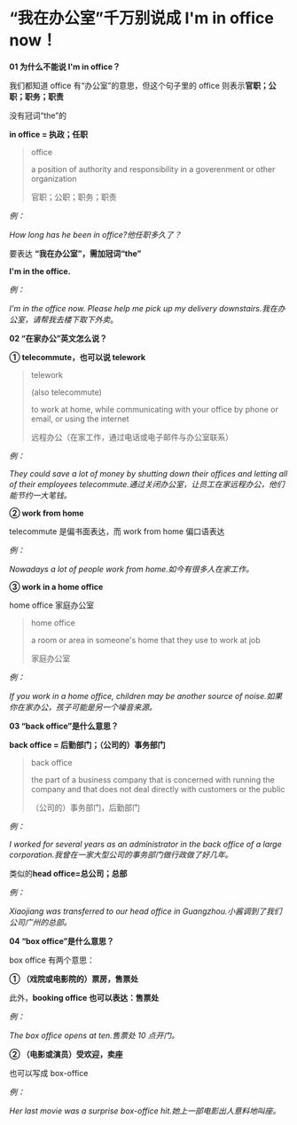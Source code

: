 # “我在办公室”千万别说成 I'm in office now！

**01 为什么不能说 I'm in office？**

我们都知道 office 有“办公室”的意思，但这个句子里的 office 则表示**官职；公职；职务；职责**

没有冠词“the”的

**in office = 执政；任职**

> office
>
> a position of authority and responsibility in a goverenment or other organization
>
> 官职；公职；职务；职责

_例：_

_How long has he been in office?他任职多久了？_

要表达 **“我在办公室”，需加冠词“the”**

**I'm in the office.**

_例：_

_I'm in the office now. Please help me pick up my delivery downstairs.我在办公室，请帮我去楼下取下外卖_。

**02 “在家办公”英文怎么说？**

**① telecommute，也可以说 telework**

> telework
>
> (also telecommute)
>
> to work at home, while communicating with your office by phone or email, or using the internet
>
> 远程办公（在家工作，通过电话或电子邮件与办公室联系）

_例：_

_They could save a lot of money by shutting down their offices and letting all of their employees telecommute.通过关闭办公室，让员工在家远程办公，他们能节约一大笔钱。_

**② work from home**

telecommute 是偏书面表达，而 work from home 偏口语表达

_例：_

_Nowadays a lot of people work from home.如今有很多人在家工作。_

**③ work in a home office**

home office 家庭办公室

> home office
>
> a room or area in someone's home that they use to work at job
>
> 家庭办公室

_例：_

_If you work in a home office, children may be another source of noise.如果你在家办公，孩子可能是另一个噪音来源。_

**03 “back office”是什么意思？**

**back office = 后勤部门；（公司的）事务部门**

> back office
>
> the part of a business company that is concerned with running the company and that does not deal directly with customers or the public
>
> （公司的）事务部门，后勤部门

_例：_

_I worked for several years as an administrator in the back office of a large corporation.我曾在一家大型公司的事务部门做行政做了好几年。_

类似的**head office=总公司；总部**

_例：_

_Xiaojiang was transferred to our head office in Guangzhou.小酱调到了我们公司广州的总部。_

**04 “box office”是什么意思？**

box office 有两个意思：

**① （戏院或电影院的）票房，售票处**

此外，**booking office 也可以表达：售票处**

_例：_

_The box office opens at ten.售票处 10 点开门。_

**② （电影或演员）受欢迎，卖座**

也可以写成 box-office

_例：_

_Her last movie was a surprise box-office hit.她上一部电影出人意料地叫座。_
